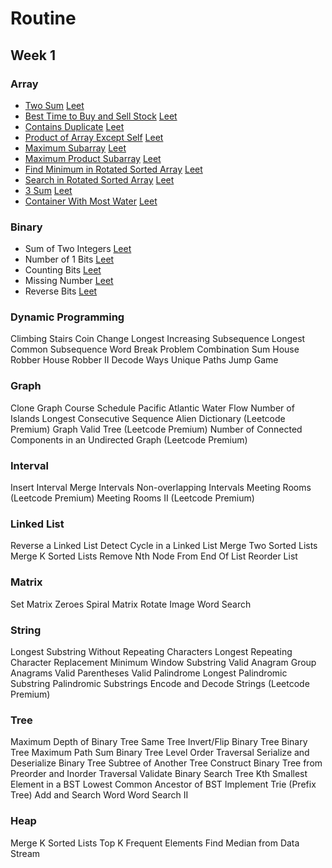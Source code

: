 # Routine

## Week 1

### Array

* [Two Sum](Questions/TwoSum.md) [Leet](https://leetcode.com/problems/two-sum/description/)
* [Best Time to Buy and Sell Stock](Questions/BestTimetoBuyandSellStock.md) [Leet](https://leetcode.com/problems/best-time-to-buy-and-sell-stock/)
* [Contains Duplicate](Questions/ContainsDuplicate.md) [Leet](https://leetcode.com/problems/contains-duplicate/)
* [Product of Array Except Self](Questions/ProductofArrayExceptSelf.md) [Leet](https://leetcode.com/problems/product-of-array-except-self/)
* [Maximum Subarray](Questions/MaximumSubarray.md) [Leet](https://leetcode.com/problems/maximum-subarray/)
* [Maximum Product Subarray](Questions/MaximumProductSubarray.md) [Leet](https://leetcode.com/problems/maximum-product-subarray/)
* [Find Minimum in Rotated Sorted Array](Questions/FindMinimuminRotatedSortedArray.md) [Leet](https://leetcode.com/problems/find-minimum-in-rotated-sorted-array/)
* [Search in Rotated Sorted Array](Questions/SearchinRotatedSortedArray.md) [Leet](https://leetcode.com/problems/search-in-rotated-sorted-array/)
* [3 Sum](Questions/3Sum.md) [Leet](https://leetcode.com/problems/3sum/)
* [Container With Most Water](Questions/ContainerWithMostWater.md) [Leet](https://leetcode.com/problems/container-with-most-water/)


### Binary

* Sum of Two Integers [Leet](https://leetcode.com/problems/sum-of-two-integers/)
* Number of 1 Bits [Leet](https://leetcode.com/problems/number-of-1-bits/)
* Counting Bits [Leet](https://leetcode.com/problems/counting-bits/)
* Missing Number [Leet](https://leetcode.com/problems/missing-number/)
* Reverse Bits [Leet](https://leetcode.com/problems/reverse-bits/)


### Dynamic Programming

Climbing Stairs
Coin Change
Longest Increasing Subsequence
Longest Common Subsequence
Word Break Problem
Combination Sum
House Robber
House Robber II
Decode Ways
Unique Paths
Jump Game

### Graph

Clone Graph
Course Schedule
Pacific Atlantic Water Flow
Number of Islands
Longest Consecutive Sequence
Alien Dictionary (Leetcode Premium)
Graph Valid Tree (Leetcode Premium)
Number of Connected Components in an Undirected Graph (Leetcode Premium)


### Interval

Insert Interval
Merge Intervals
Non-overlapping Intervals
Meeting Rooms (Leetcode Premium)
Meeting Rooms II (Leetcode Premium)

### Linked List

Reverse a Linked List
Detect Cycle in a Linked List
Merge Two Sorted Lists
Merge K Sorted Lists
Remove Nth Node From End Of List
Reorder List

### Matrix

Set Matrix Zeroes
Spiral Matrix
Rotate Image
Word Search

### String

Longest Substring Without Repeating Characters
Longest Repeating Character Replacement
Minimum Window Substring
Valid Anagram
Group Anagrams
Valid Parentheses
Valid Palindrome
Longest Palindromic Substring
Palindromic Substrings
Encode and Decode Strings (Leetcode Premium)

### Tree

Maximum Depth of Binary Tree
Same Tree
Invert/Flip Binary Tree
Binary Tree Maximum Path Sum
Binary Tree Level Order Traversal
Serialize and Deserialize Binary Tree
Subtree of Another Tree
Construct Binary Tree from Preorder and Inorder Traversal
Validate Binary Search Tree
Kth Smallest Element in a BST
Lowest Common Ancestor of BST
Implement Trie (Prefix Tree)
Add and Search Word
Word Search II

### Heap

Merge K Sorted Lists
Top K Frequent Elements
Find Median from Data Stream
